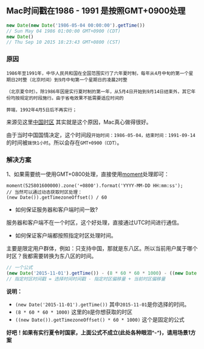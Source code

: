 ## Mac时间戳在1986 - 1991 是按照GMT+0900处理

```javascript
new Date(new Date('1986-05-04 00:00:00').getTime())
// Sun May 04 1986 01:00:00 GMT+0900 (CDT)
new Date()
// Thu Sep 10 2015 18:23:43 GMT+0800 (CST)
```



### 原因

```
1986年至1991年，中华人民共和国在全国范围实行了六年夏时制，每年从4月中旬的第一个星期日2时整（北京时间）到9月中旬第一个星期日的凌晨2时整

（北京夏令时）。除1986年因是实行夏时制的第一年，从5月4日开始到9月14日结束外，其它年份均按规定的时段施行。由于省电效果不抵需要适应时间的

弊端，1992年4月5日后不再实行；
```

来源见这里[中国时区](https://zh.wikipedia.org/wiki/%E4%B8%AD%E5%9C%8B%E6%99%82%E5%8D%80) 其实就是这个原因，Mac真心做得很好。

由于当时中国国情决定，这个时间段`开始时间：1986-05-04，结束时间：1991-09-14`的时间被`拨快1小时`。所以会存在`GMT+0900（CDT）`。

### 解决方案

1、如果需要统一使用GMT+0800处理，直接使用[moment](http://momentjs.cn/)处理即可：

```
moment(525801600000).zone('+0800').format('YYYY-MM-DD HH:mm:ss');
// 当然可以通过动态获取时区处理：
(new Date()).getTimezoneOffset() / 60
```



- 如何保证服务器和客户端时间一致?

服务器和客户端不在一个时区，这个好处理，直接通过UTC时间进行通信。

- 如何保证客户端都按照指定时区处理时间。

主要是限定用户群体，例如：只支持中国，那就是东八区。所以当前用户属于哪个时区？我都需要转换为东八区的时间。

```javascript
// 一个公式
(new Date('2015-11-01').getTime()) - (8 * 60 * 60 * 1000) - ((new Date()).getTimezoneOffset() * 60 * 1000);
// 指定时区时间戳 = 选择时间时间戳 - 指定时区偏移量 + 当前时区偏移量
```

**说明：**

- `(new Date('2015-11-01').getTime())`
  其中`2015-11-01`是你选择的时间。
- `(8 * 60 * 60 * 1000)`
  这里的`8`是你想获取的时区
- `((new Date()).getTimezoneOffset() * 60 * 1000)`
  这个是固定的公式

**好吧！如果有实行夏令时国家，上面公式不成立(此处各种眼泪^-^)，请用场景1方案**